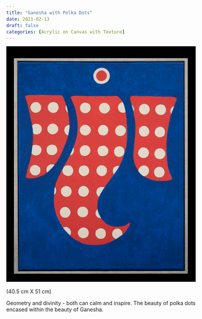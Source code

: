 ```yaml
---
title: "Ganesha with Polka Dots"
date: 2021-02-13
draft: false
categories: [Acrylic on Canvas with Texture]
---
```


![](Ganesha-Modern-Polka-dots-1.jpg)

 (40.5 cm X 51 cm)

Geometry and divinity - both can calm and inspire. The beauty of polka dots encased within the beauty of Ganesha.